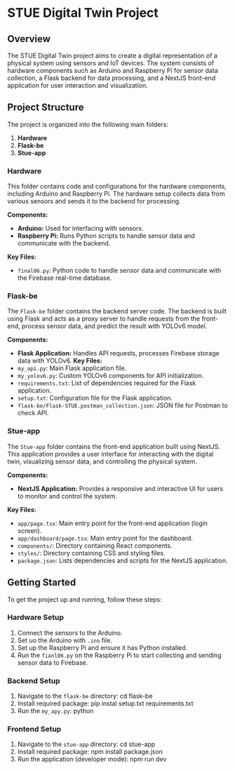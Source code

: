 # STUE Digital Twin Project

## Overview
The STUE Digital Twin project aims to create a digital representation of a physical system using sensors and IoT devices. The system consists of hardware components such as Arduino and Raspberry Pi for sensor data collection, a Flask backend for data processing, and a NextJS front-end application for user interaction and visualization.

## Project Structure
The project is organized into the following main folders:

1. **Hardware**
2. **Flask-be**
3. **Stue-app**

### Hardware
This folder contains code and configurations for the hardware components, including Arduino and Raspberry Pi. The hardware setup collects data from various sensors and sends it to the backend for processing.

**Components:**
- **Arduino:** Used for interfacing with sensors.
- **Raspberry Pi:** Runs Python scripts to handle sensor data and communicate with the backend.

**Key Files:**
- `final06.py`: Python code to handle sensor data and communicate with the Firebase real-time database.

### Flask-be
The `Flask-be` folder contains the backend server code. The backend is built using Flask and acts as a proxy server to handle requests from the front-end, process sensor data, and predict the result with YOLOv6 model.

**Components:**
- **Flask Application:** Handles API requests, processes Firebase storage data with YOLOv6.
**Key Files:**
- `my_api.py`: Main Flask application file.
- `my_yolov6.py`: Custom YOLOv6 components for API initialization.
- `requirements.txt`: List of dependencies required for the Flask application.
- `setup.txt`: Configuration file for the Flask application.
- `flask-be/Flask-STUE.postman_collection.json`: JSON file for Postman to check API.

### Stue-app
The `Stue-app` folder contains the front-end application built using NextJS. This application provides a user interface for interacting with the digital twin, visualizing sensor data, and controlling the physical system.

**Components:**
- **NextJS Application:** Provides a responsive and interactive UI for users to monitor and control the system.

**Key Files:**
- `app/page.tsx`: Main entry point for the front-end application (login screen).
- `app/dashboard/page.tsx`: Main entry point for the dashboard.
- `components/`: Directory containing React components.
- `styles/`: Directory containing CSS and styling files.
- `package.json`: Lists dependencies and scripts for the NextJS application.

## Getting Started
To get the project up and running, follow these steps:

### Hardware Setup
1. Connect the sensors to the Arduino.
2. Set uo the Arduino with `.ino` file.
3. Set up the Raspberry Pi and ensure it has Python installed.
4. Run the `fianl06.py` on the Raspberry Pi to start collecting and sending sensor data to Firebase.

### Backend Setup
1. Navigate to the `flask-be` directory: cd flask-be
2. Install required package: pip instal setup.txt requirements.txt
3. Run the `my_apy.py`: python

### Frontend Setup
1. Navigate to the `stue-app` directory: cd stue-app
2. Install required package: npm install package.json
3. Run the application (developer mode): npm run dev
